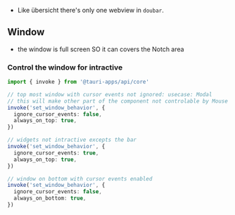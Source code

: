 - Like übersicht there's only one webview in `doubar`.

## Window

- the window is full screen SO it can covers the Notch area

### Control the window for intractive

```typescript
import { invoke } from '@tauri-apps/api/core'

// top most window with cursor events not ignored: usecase: Modal
// this will make other part of the component not controlable by Mouse
invoke('set_window_behavior', {
  ignore_cursor_events: false,
  always_on_top: true,
})

// widgets not intractive excepts the bar
invoke('set_window_behavior', {
  ignore_cursor_events: true,
  always_on_top: true,
})

// window on bottom with cursor events enabled
invoke('set_window_behavior', {
  ignore_cursor_events: false,
  always_on_bottom: true,
})

```
